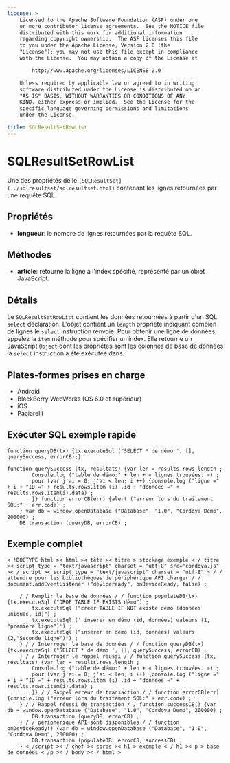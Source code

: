 ```yaml
---
license: >
    Licensed to the Apache Software Foundation (ASF) under one
    or more contributor license agreements.  See the NOTICE file
    distributed with this work for additional information
    regarding copyright ownership.  The ASF licenses this file
    to you under the Apache License, Version 2.0 (the
    "License"); you may not use this file except in compliance
    with the License.  You may obtain a copy of the License at

        http://www.apache.org/licenses/LICENSE-2.0

    Unless required by applicable law or agreed to in writing,
    software distributed under the License is distributed on an
    "AS IS" BASIS, WITHOUT WARRANTIES OR CONDITIONS OF ANY
    KIND, either express or implied.  See the License for the
    specific language governing permissions and limitations
    under the License.

title: SQLResultSetRowList
---
```


# SQLResultSetRowList

Une des propriétés de le `[SQLResultSet](../sqlresultset/sqlresultset.html)` contenant les lignes retournées par une requête SQL.

## Propriétés

*   **longueur**: le nombre de lignes retournées par la requête SQL.

## Méthodes

*   **article**: retourne la ligne à l'index spécifié, représenté par un objet JavaScript.

## Détails

Le `SQLResultSetRowList` contient les données retournées à partir d'un SQL `select` déclaration. L'objet contient un `length` propriété indiquant combien de lignes le `select` instruction renvoie. Pour obtenir une ligne de données, appelez la `item` méthode pour spécifier un index. Elle retourne un JavaScript `Object` dont les propriétés sont les colonnes de base de données la `select` instruction a été exécutée dans.

## Plates-formes prises en charge

*   Android
*   BlackBerry WebWorks (OS 6.0 et supérieur)
*   iOS
*   Paciarelli

## Exécuter SQL exemple rapide

    function queryDB(tx) {tx.executeSql ("SELECT * de démo ', [], querySuccess, errorCB);}
    
    function querySuccess (tx, résultats) {var len = results.rows.length ;
            Console.log ("table de démo:" + len + « lignes trouvées. ») ;
            pour (var j'ai = 0; j'ai < len; i ++) {console.log ("ligne =" + i + "ID =" + results.rows.item (i) .id + "données =" + results.rows.item(i).data) ;
            }} function errorCB(err) {alert ("erreur lors du traitement SQL:" + err.code) ;
        } var db = window.openDatabase ("Database", "1.0", "Cordova Demo", 200000) ;
        DB.transaction (queryDB, errorCB) ;
    

## Exemple complet

    < !DOCTYPE html >< html >< tête >< titre > stockage exemple < / titre >< script type = "text/javascript" charset = "utf-8" src="cordova.js" >< / script >< script type = "text/javascript" charset = "utf-8" > / / attendre pour les bibliothèques de périphérique API charger / / document.addEventListener ("deviceready", onDeviceReady, false) ;
    
        / / Remplir la base de données / / function populateDB(tx) {tx.executeSql ("DROP TABLE IF EXISTS démo") ;
            tx.executeSql ("créer TABLE IF NOT existe démo (données uniques, id)") ;
            tx.executeSql (' insérer en démo (id, données) valeurs (1, "première ligne")') ;
            tx.executeSql ("insérer en démo (id, données) valeurs (2,"Seconde ligne")") ;
        } / / Interroger la base de données / / function queryDB(tx) {tx.executeSql ("SELECT * de démo ', [], querySuccess, errorCB) ;
        } / / Interroger le rappel réussi / / function querySuccess (tx, résultats) {var len = results.rows.length ;
            Console.log ("table de démo:" + len + « lignes trouvées. ») ;
            pour (var j'ai = 0; j'ai < len; i ++) {console.log ("ligne =" + i + "ID =" + results.rows.item (i) .id + "données =" + results.rows.item(i).data) ;
            }} / / Rappel erreur de transaction / / function errorCB(err) {console.log ("erreur lors du traitement SQL:" + err.code) ;
        } / / Rappel réussi de transaction / / function successCB() {var db = window.openDatabase ("Database", "1.0", "Cordova Demo", 200000) ;
            DB.transaction (queryDB, errorCB) ;
        } / / périphérique API sont disponibles / / function onDeviceReady() {var db = window.openDatabase ("Database", "1.0", "Cordova Demo", 200000) ;
            DB.transaction (populateDB, errorCB, successCB) ;
        } < /script >< / chef >< corps >< h1 > exemple < / h1 >< p > base de données < /p >< / body >< / html >